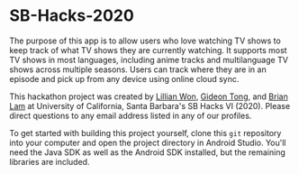 # SB-Hacks-2020

The purpose of this app is to allow users who love watching TV shows to keep track of what TV shows they are currently watching. It supports most TV shows in most languages, including anime tracks and multilanguage TV shows across multiple seasons. Users can track where they are in an episode and pick up from any device using online cloud sync.

This hackathon project was created by [Lillian Won](https://www.github.com/lilwon), [Gideon Tong](https://www.github.com/gideontong), and [Brian Lam](https://www.github.com/Brooseidon) at University of California, Santa Barbara's SB Hacks VI (2020). Please direct questions to any email address listed in any of our profiles.

To get started with building this project yourself, clone this `git` repository into your computer and open the project directory in Android Studio. You'll need the Java SDK as well as the Android SDK installed, but the remaining libraries are included.

